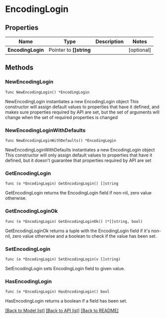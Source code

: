 # EncodingLogin

## Properties

Name | Type | Description | Notes
------------ | ------------- | ------------- | -------------
**EncodingLogin** | Pointer to **[]string** |  | [optional] 

## Methods

### NewEncodingLogin

`func NewEncodingLogin() *EncodingLogin`

NewEncodingLogin instantiates a new EncodingLogin object
This constructor will assign default values to properties that have it defined,
and makes sure properties required by API are set, but the set of arguments
will change when the set of required properties is changed

### NewEncodingLoginWithDefaults

`func NewEncodingLoginWithDefaults() *EncodingLogin`

NewEncodingLoginWithDefaults instantiates a new EncodingLogin object
This constructor will only assign default values to properties that have it defined,
but it doesn't guarantee that properties required by API are set

### GetEncodingLogin

`func (o *EncodingLogin) GetEncodingLogin() []string`

GetEncodingLogin returns the EncodingLogin field if non-nil, zero value otherwise.

### GetEncodingLoginOk

`func (o *EncodingLogin) GetEncodingLoginOk() (*[]string, bool)`

GetEncodingLoginOk returns a tuple with the EncodingLogin field if it's non-nil, zero value otherwise
and a boolean to check if the value has been set.

### SetEncodingLogin

`func (o *EncodingLogin) SetEncodingLogin(v []string)`

SetEncodingLogin sets EncodingLogin field to given value.

### HasEncodingLogin

`func (o *EncodingLogin) HasEncodingLogin() bool`

HasEncodingLogin returns a boolean if a field has been set.


[[Back to Model list]](../README.md#documentation-for-models) [[Back to API list]](../README.md#documentation-for-api-endpoints) [[Back to README]](../README.md)


